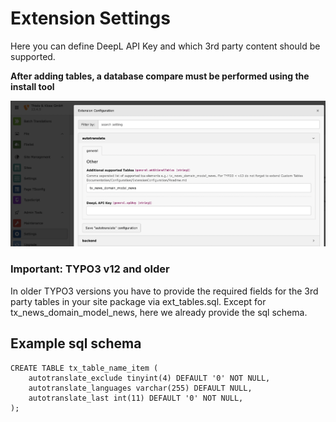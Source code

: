 # Extension Settings

Here you can define DeepL API Key and which 3rd party content should be supported.

**After adding tables, a database compare must be performed using the install tool**

![DeepL](../../Images/ExtensionConfiguration.png)

### Important: TYPO3 v12 and older

In older TYPO3 versions you have to provide the required fields for the 3rd party tables in your site package via ext_tables.sql. Except for tx_news_domain_model_news, here we already provide the sql schema.

## Example sql schema

```
CREATE TABLE tx_table_name_item (
    autotranslate_exclude tinyint(4) DEFAULT '0' NOT NULL,
    autotranslate_languages varchar(255) DEFAULT NULL,
    autotranslate_last int(11) DEFAULT '0' NOT NULL,
);
```
